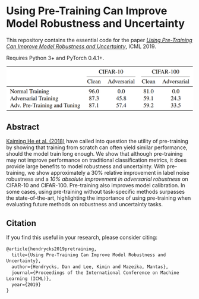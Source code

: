 # Using Pre-Training Can Improve Model Robustness and Uncertainty

This repository contains the essential code for the paper [_Using Pre-Training Can Improve Model Robustness and Uncertainty_](https://arxiv.org/abs/1901.09960), ICML 2019.

Requires Python 3+ and PyTorch 0.4.1+.

<img align="center" src="table_adv.png" width="600">

## Abstract

[Kaiming He et al. (2018)](https://arxiv.org/abs/1811.08883) have called into question the utility of pre-training by showing that training from scratch can often yield similar performance, should the model train long enough. We show that although pre-training may not improve performance on traditional classification metrics, it does provide large benefits to model robustness and uncertainty. With pre-training, we show approximately a 30% relative improvement in label noise robustness and a _10% absolute improvement in adversarial robustness_ on CIFAR-10 and CIFAR-100. Pre-training also improves model calibration. In some cases, using pre-training without task-specific methods surpasses the state-of-the-art, highlighting the importance of using pre-training when evaluating future methods on robustness and uncertainty tasks.


## Citation

If you find this useful in your research, please consider citing:

    @article{hendrycks2019pretraining,
      title={Using Pre-Training Can Improve Model Robustness and Uncertainty},
      author={Hendrycks, Dan and Lee, Kimin and Mazeika, Mantas},
      journal={Proceedings of the International Conference on Machine Learning (ICML)},
      year={2019}
    }

